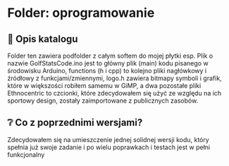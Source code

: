 # Folder: oprogramowanie

## 📂 Opis katalogu

Folder ten zawiera podfolder z całym softem do mojej płytki esp. Plik o nazwie GolfStatsCode.ino jest to główny plik (main) kodu pisanego w środowisku Arduino, functions (h i cpp) to kolejno pliki nagłówkowy i źródłowy z funkcjami/zmiennymi, logo.h zawiera bitmapy symboli i grafik, które w większości robiłem samemu w GiMP, a dwa pozostałe pliki Ethnocentric to czcionki, które zdecydowałem się użyć ze względu na ich sportowy design, zostały zaimportowane z publicznych zasobów. 

## ❔ Co z poprzednimi wersjami?
Zdecydowałem się na umieszczenie jednej solidnej wersji kodu, który spełnia już swoje zadanie i po wielu poprawkach i testach jest w pełni funkcjonalny
